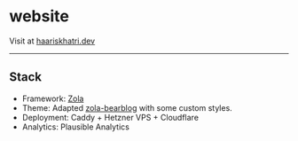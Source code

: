 # website

Visit at [haariskhatri.dev](https://haariskhatri.dev)

---

## Stack

- Framework: [Zola](https://www.getzola.org/)
- Theme: Adapted [zola-bearblog](https://codeberg.org/alanpearce/zola-bearblog) with some custom styles.
- Deployment: Caddy + Hetzner VPS + Cloudflare
- Analytics: Plausible Analytics
